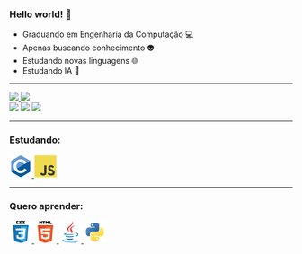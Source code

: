 ### Hello world! 👋
- Graduando em Engenharia da Computação 💻
- Apenas buscando conhecimento 👽
- Estudando novas linguagens 🌐
- Estudando IA 🤖
<hr>
<div align="left">
  <a href="https://github.com/passosxp">
    <img height="180em" src="https://github-readme-stats.vercel.app/api?username=gabrielpassos7&show_icons=true&theme=dark&include_all_commits=true&count_private=true"/>  <img height="180em" src="https://github-readme-stats.vercel.app/api/top-langs/?username=gabrielpassos7&layout=compact&langs_count=7&theme=dark"/>
    
<div>
  <a href="https://instagram.com/_gabrielpassos7" target="_blank"><img src="https://img.shields.io/badge/-Instagram-%23E4405F?style=for-the-badge&logo=instagram&logoColor=white" target="_blank"></a>
  <a href="https://twitter.com/_gabrielpassos7" target="_blank"><img src="https://img.shields.io/badge/Twitter-00ACEE?style=for-the-badge&logo=twitter&logoColor=white" target="_blank"></a> 
  <a href="https://www.linkedin.com/in/gabriel-passolongo-2673b9235/" target="_blank"><img src="https://img.shields.io/badge/-LinkedIn-%230077B5?style=for-the-badge&logo=linkedin&logoColor=white" target="_blank"></a> <hr>
  <h3 align="left">Estudando:</h3>
  <p align="left"> <a href="https://github.com/passosxp" target="_blank" rel="noreferrer"> <img src="https://raw.githubusercontent.com/devicons/devicon/master/icons/c/c-original.svg" alt="c" width="40" height="40"/> <img src="https://raw.githubusercontent.com/devicons/devicon/master/icons/javascript/javascript-original.svg" alt="javascript" width="40" height="40"/> </a> <a href="https://github.com/passosxp" target="_blank" rel="noreferrer"> </a> <hr>
    <h3 align="left">Quero aprender:</h3>
    <p align="left"> <a href="https://github.com/passosxp" target="_blank" rel="noreferrer"> <img src="https://raw.githubusercontent.com/devicons/devicon/master/icons/css3/css3-original-wordmark.svg" alt="css3" width="40" height="40"/> </a> <a href="https://github.com/passosxp" target="_blank" rel="noreferrer"> <img src="https://raw.githubusercontent.com/devicons/devicon/master/icons/html5/html5-original-wordmark.svg" alt="html5" width="40" height="40"/> </a> <a href="https://github.com/passosxp" target="_blank" rel="noreferrer"> <img src="https://raw.githubusercontent.com/devicons/devicon/master/icons/java/java-original.svg" alt="java" width="40" height="40"/> </a> <a href="https://github.com/passosxp" target="_blank" rel="noreferrer"> <img src="https://raw.githubusercontent.com/devicons/devicon/master/icons/python/python-original.svg" alt="python" width="40" height="40"/> </a> </p>
